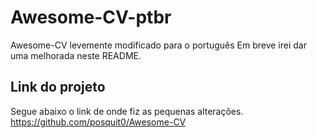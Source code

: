 # Awesome-CV-ptbr
Awesome-CV levemente modificado para o português
Em breve irei dar uma melhorada neste README.

## Link do projeto
Segue abaixo o link de onde fiz as pequenas alterações.
https://github.com/posquit0/Awesome-CV
